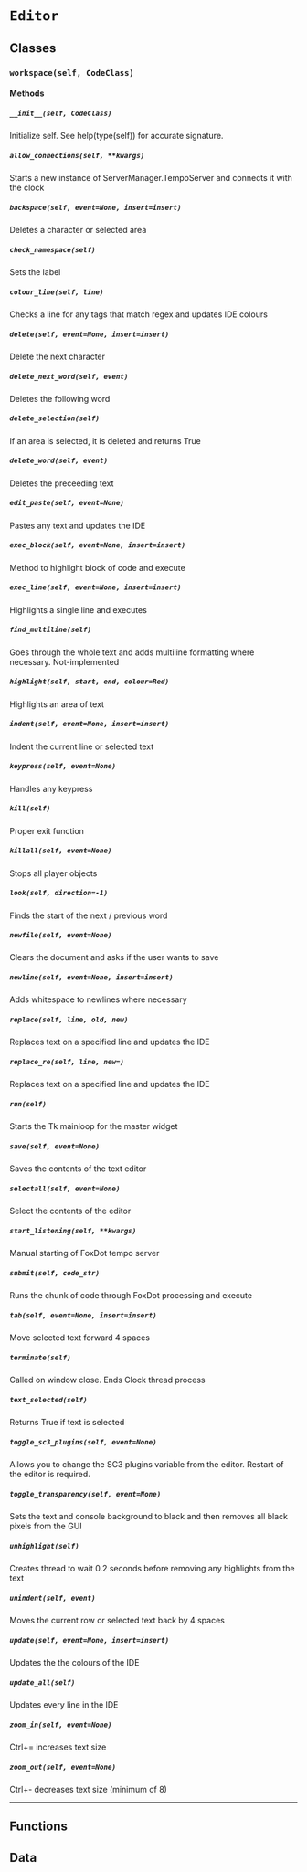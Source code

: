 # `Editor`

## Classes

### `workspace(self, CodeClass)`



#### Methods

##### `__init__(self, CodeClass)`

Initialize self.  See help(type(self)) for accurate signature.

##### `allow_connections(self, **kwargs)`

Starts a new instance of ServerManager.TempoServer and connects it with the clock 

##### `backspace(self, event=None, insert=insert)`

Deletes a character or selected area 

##### `check_namespace(self)`

Sets the label 

##### `colour_line(self, line)`

Checks a line for any tags that match regex and updates IDE colours 

##### `delete(self, event=None, insert=insert)`

Delete the next character 

##### `delete_next_word(self, event)`

Deletes the following word 

##### `delete_selection(self)`

If an area is selected, it is deleted and returns True 

##### `delete_word(self, event)`

Deletes the preceeding text 

##### `edit_paste(self, event=None)`

Pastes any text and updates the IDE 

##### `exec_block(self, event=None, insert=insert)`

Method to highlight block of code and execute 

##### `exec_line(self, event=None, insert=insert)`

Highlights a single line and executes 

##### `find_multiline(self)`

Goes through the whole text and adds multiline formatting where necessary. Not-implemented 

##### `highlight(self, start, end, colour=Red)`

Highlights an area of text 

##### `indent(self, event=None, insert=insert)`

Indent the current line or selected text 

##### `keypress(self, event=None)`

Handles any keypress 

##### `kill(self)`

Proper exit function 

##### `killall(self, event=None)`

Stops all player objects 

##### `look(self, direction=-1)`

Finds the start of the next / previous word 

##### `newfile(self, event=None)`

Clears the document and asks if the user wants to save 

##### `newline(self, event=None, insert=insert)`

Adds whitespace to newlines where necessary 

##### `replace(self, line, old, new)`

Replaces text on a specified line and updates the IDE 

##### `replace_re(self, line, new=)`

Replaces text on a specified line and updates the IDE 

##### `run(self)`

Starts the Tk mainloop for the master widget 

##### `save(self, event=None)`

Saves the contents of the text editor 

##### `selectall(self, event=None)`

Select the contents of the editor 

##### `start_listening(self, **kwargs)`

Manual starting of FoxDot tempo server 

##### `submit(self, code_str)`

Runs the chunk of code through FoxDot processing and execute 

##### `tab(self, event=None, insert=insert)`

Move selected text forward 4 spaces 

##### `terminate(self)`

Called on window close. Ends Clock thread process 

##### `text_selected(self)`

Returns True if text is selected 

##### `toggle_sc3_plugins(self, event=None)`

Allows you to change the SC3 plugins variable from the editor. Restart
of the editor is required. 

##### `toggle_transparency(self, event=None)`

Sets the text and console background to black and then removes all black pixels from the GUI 

##### `unhighlight(self)`

Creates thread to wait 0.2 seconds before removing any highlights from the text 

##### `unindent(self, event)`

Moves the current row or selected text back by 4 spaces 

##### `update(self, event=None, insert=insert)`

Updates the the colours of the IDE 

##### `update_all(self)`

Updates every line in the IDE 

##### `zoom_in(self, event=None)`

Ctrl+= increases text size 

##### `zoom_out(self, event=None)`

Ctrl+- decreases text size (minimum of 8) 

---

## Functions

## Data

